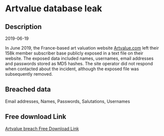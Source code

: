 # Artvalue database leak

## Description

2019-06-19

In June 2019, the France-based art valuation website <a href="http://artvalue.com/" target="_blank" rel="noopener">Artvalue.com</a> left their 158k member subscriber base publicly exposed in a text file on their website. The exposed data included names, usernames, email addresses and passwords stored as MD5 hashes. The site operator did not respond when contacted about the incident, although the exposed file was subsequently removed.

## Breached data

Email addresses, Names, Passwords, Salutations, Usernames

## Free download Link

[Artvalue breach Free Download Link](https://tinyurl.com/2b2k277t)